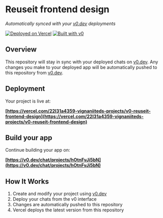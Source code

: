 # Reuseit frontend design

*Automatically synced with your [v0.dev](https://v0.dev) deployments*

[![Deployed on Vercel](https://img.shields.io/badge/Deployed%20on-Vercel-black?style=for-the-badge&logo=vercel)](https://vercel.com/22l31a4359-vignaniiteds-projects/v0-reuseit-frontend-design)
[![Built with v0](https://img.shields.io/badge/Built%20with-v0.dev-black?style=for-the-badge)](https://v0.dev/chat/projects/hOtnFvJi5bN)

## Overview

This repository will stay in sync with your deployed chats on [v0.dev](https://v0.dev).
Any changes you make to your deployed app will be automatically pushed to this repository from [v0.dev](https://v0.dev).

## Deployment

Your project is live at:

**[https://vercel.com/22l31a4359-vignaniiteds-projects/v0-reuseit-frontend-design](https://vercel.com/22l31a4359-vignaniiteds-projects/v0-reuseit-frontend-design)**

## Build your app

Continue building your app on:

**[https://v0.dev/chat/projects/hOtnFvJi5bN](https://v0.dev/chat/projects/hOtnFvJi5bN)**

## How It Works

1. Create and modify your project using [v0.dev](https://v0.dev)
2. Deploy your chats from the v0 interface
3. Changes are automatically pushed to this repository
4. Vercel deploys the latest version from this repository